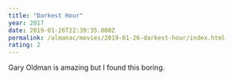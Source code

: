 ```yaml
---
title: "Darkest Hour"
year: 2017
date: 2019-01-26T22:39:35.000Z
permalink: /almanac/movies/2019-01-26-darkest-hour/index.html
rating: 2
---
```


Gary Oldman is amazing but I found this boring.